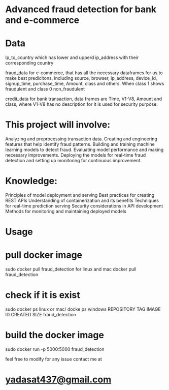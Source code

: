 # Advanced fraud detection for bank and e-commerce
# Data 
Ip_to_country which has lower and upperd ip_address with their corresponding country 

fraud_data for e-commerce, that has all the necessary dataframes for us to make best predicitons, including source, browser, ip_address, device_id, signup_time, purchase_time, Amount, class and others. When class 1 shows fraudulent and class 0 non_fraudulent

credit_data for bank transaction, data frames are Time, V1-V8, Amount and class, where V1-V8 has no description for it is used for security purpose.

# This project will involve:

 Analyzing and preprocessing transaction data.
 Creating and engineering features that help identify fraud patterns.
 Building and training machine learning models to detect fraud.
 Evaluating model performance and making necessary improvements.
 Deploying the models for real-time fraud detection and setting up monitoring for continuous improvement.


# Knowledge:
 Principles of model deployment and serving
 Best practices for creating REST APIs
 Understanding of containerization and its benefits
 Techniques for real-time prediction serving
 Security considerations in API development
 Methods for monitoring and maintaining deployed models



# Usage
# pull docker image 
 sudo docker pull fraud_detection for linux and mac
 docker pull fraud_detection
 # check if it is exist 
 sudo docker ps linux or mac/ docke ps windows
 REPOSITORY            TAG         IMAGE ID       CREATED             SIZE
fraud_detection  
 # build the docker image 
 sudo docker run -p 5000:5000 fraud_detection 


 feel free to modify for any issue contact me at 
 # yadasat437@gmail.com